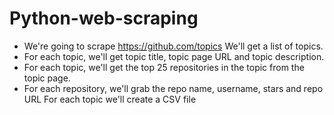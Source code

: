 # Python-web-scraping
* We're going to scrape https://github.com/topics We'll get a list of topics. 
* For each topic, we'll get topic title, topic page URL and topic description.
* For each topic, we'll get the top 25 repositories in the topic from the topic page.
* For each repository, we'll grab the repo name, username, stars and repo URL For each topic we'll create a CSV file
